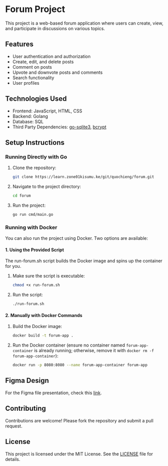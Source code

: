 # Forum Project

This project is a web-based forum application where users can create, view, and participate in discussions on various topics.

## Features

- User authentication and authorization
- Create, edit, and delete posts
- Comment on posts
- Upvote and downvote posts and comments
- Search functionality
- User profiles

## Technologies Used

- Frontend: JavaScript, HTML, CSS
- Backend: Golang
- Database: SQL
- Third Party Dependencies: [go-sqlite3](https://github.com/mattn/go-sqlite3), [bcrypt](https://pkg.go.dev/golang.org/x/crypto/bcrypt)

## Setup Instructions

### Running Directly with Go
1. Clone the repository:
    ```sh
    git clone https://learn.zone01kisumu.ke/git/quochieng/forum.git
    ```
2. Navigate to the project directory:
    ```sh
    cd forum
    ```
3. Run the project:
    ```sh
    go run cmd/main.go
    ```

### Running with Docker

You can also run the project using Docker. Two options are available:

#### 1. Using the Provided Script
The run-forum.sh script builds the Docker image and spins up the container for you.
1. Make sure the script is executable:
    ```sh
    chmod +x run-forum.sh
    ```
2. Run the script:
    ```sh
    ./run-forum.sh
    ```

#### 2. Manually with Docker Commands
1. Build the Docker image:
    ```sh
    docker build -t forum-app .
    ```
2. Run the Docker container (ensure no container named `forum-app-container` is already running; otherwise, remove it with `docker rm -f forum-app-container`):
    ```sh
    docker run -p 8080:8080 --name forum-app-container forum-app
    ```

## Figma Design

For the Figma file presentation, check this [link](https://www.figma.com/design/f8NcgzW17Vox3M1i7v2MCg/forum-wireframe?node-id=35-0&p=f&t=9S7FLtb4xRrrIeaa-0).

## Contributing

Contributions are welcome! Please fork the repository and submit a pull request.

## License

This project is licensed under the MIT License. See the [LICENSE](./LICENSE) file for details.